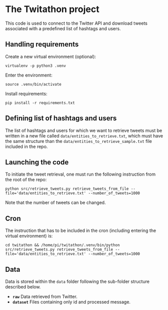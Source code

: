 # The Twitathon project

This code is used to connect to the Twitter API and download tweets associated with a predefined list of hashtags and users.

## Handling requirements

Create a new virtual environment (optional):

`virtualenv -p python3 .venv`

Enter the environment:

`source .venv/bin/activate`

Install requirements:

`pip install -r requirements.txt`

## Defining list of hashtags and users

The list of hashtags and users for which we want to retrieve tweets must be written in a new file called `data/entities_to_retrieve.txt`, which must have the same structure than the `data/entities_to_retrieve_sample.txt` file included in the repo.

## Launching the code

To initiate the tweet retrieval, one must run the following instruction from the root of the repo:

`python src/retrieve_tweets.py retrieve_tweets_from_file --file='data/entities_to_retrieve.txt' --number_of_tweets=1000`

Note that the number of tweets can be changed.

## Cron

The instruction that has to be included in the cron (including entering the virtual environment) is:

`cd twitathon && /home/pi/twitathon/.venv/bin/python src/retrieve_tweets.py retrieve_tweets_from_file --file='data/entities_to_retrieve.txt' --number_of_tweets=1000`

## Data

Data is stored within the `data` folder following the sub-folder structure described below.

- **`raw`** Data retrieved from Twitter.
- **`dataset`** Files containing only id and processed message.
